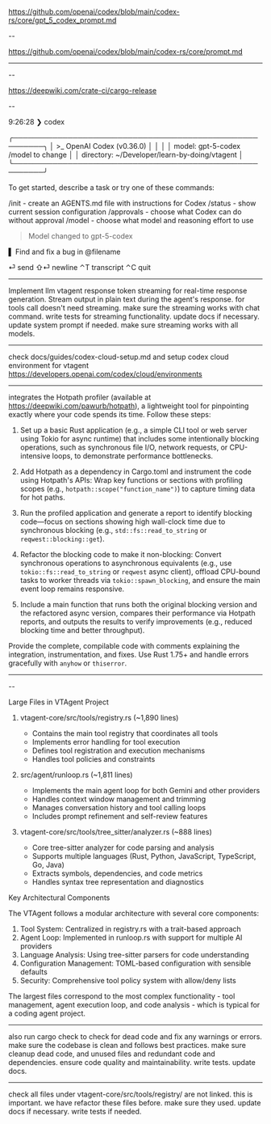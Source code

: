 https://github.com/openai/codex/blob/main/codex-rs/core/gpt_5_codex_prompt.md

--

https://github.com/openai/codex/blob/main/codex-rs/core/prompt.md

---

--

https://deepwiki.com/crate-ci/cargo-release

--

9:26:28 ❯ codex

╭────────────────────────────────────────────────────────╮
│ >\_ OpenAI Codex (v0.36.0) │
│ │
│ model: gpt-5-codex /model to change │
│ directory: ~/Developer/learn-by-doing/vtagent │
╰────────────────────────────────────────────────────────╯

To get started, describe a task or try one of these commands:

/init - create an AGENTS.md file with instructions for Codex
/status - show current session configuration
/approvals - choose what Codex can do without approval
/model - choose what model and reasoning effort to use

> Model changed to gpt-5-codex

▌ Find and fix a bug in @filename

⏎ send ⇧⏎ newline ⌃T transcript ⌃C quit

---

Implement llm vtagent response token streaming for real-time response generation. Stream output in plain text during the agent's response. for tools call doesn't need streaming. make sure the streaming works with chat command. write tests for streaming functionality. update docs if necessary. update system prompt if needed. make sure streaming works with all models.

---

check docs/guides/codex-cloud-setup.md
and setup codex cloud environment for vtagent
https://developers.openai.com/codex/cloud/environments

---

integrates the Hotpath profiler (available at https://deepwiki.com/pawurb/hotpath), a lightweight tool for pinpointing exactly where your code spends its time. Follow these steps:

1. Set up a basic Rust application (e.g., a simple CLI tool or web server using Tokio for async runtime) that includes some intentionally blocking operations, such as synchronous file I/O, network requests, or CPU-intensive loops, to demonstrate performance bottlenecks.

2. Add Hotpath as a dependency in Cargo.toml and instrument the code using Hotpath's APIs: Wrap key functions or sections with profiling scopes (e.g., `hotpath::scope("function_name")`) to capture timing data for hot paths.

3. Run the profiled application and generate a report to identify blocking code—focus on sections showing high wall-clock time due to synchronous blocking (e.g., `std::fs::read_to_string` or `reqwest::blocking::get`).

4. Refactor the blocking code to make it non-blocking: Convert synchronous operations to asynchronous equivalents (e.g., use `tokio::fs::read_to_string` or `reqwest` async client), offload CPU-bound tasks to worker threads via `tokio::spawn_blocking`, and ensure the main event loop remains responsive.

5. Include a main function that runs both the original blocking version and the refactored async version, compares their performance via Hotpath reports, and outputs the results to verify improvements (e.g., reduced blocking time and better throughput).

Provide the complete, compilable code with comments explaining the integration, instrumentation, and fixes. Use Rust 1.75+ and handle errors gracefully with `anyhow` or `thiserror`.

---

--

Large Files in VTAgent Project

1.  vtagent-core/src/tools/registry.rs (~1,890 lines)

    -   Contains the main tool registry that coordinates all tools
    -   Implements error handling for tool execution
    -   Defines tool registration and execution mechanisms
    -   Handles tool policies and constraints

2.  src/agent/runloop.rs (~1,811 lines)

    -   Implements the main agent loop for both Gemini and other providers
    -   Handles context window management and trimming
    -   Manages conversation history and tool calling loops
    -   Includes prompt refinement and self-review features

3.  vtagent-core/src/tools/tree_sitter/analyzer.rs (~888 lines)
    -   Core tree-sitter analyzer for code parsing and analysis
    -   Supports multiple languages (Rust, Python, JavaScript, TypeScript, Go, Java)
    -   Extracts symbols, dependencies, and code metrics
    -   Handles syntax tree representation and diagnostics

Key Architectural Components

The VTAgent follows a modular architecture with several core components:

1.  Tool System: Centralized in registry.rs with a trait-based approach
2.  Agent Loop: Implemented in runloop.rs with support for multiple AI providers
3.  Language Analysis: Using tree-sitter parsers for code understanding
4.  Configuration Management: TOML-based configuration with sensible defaults
5.  Security: Comprehensive tool policy system with allow/deny lists

The largest files correspond to the most complex functionality - tool management, agent execution loop, and code analysis - which is typical
for a coding agent project.

---

also run cargo check to check for dead code and fix any warnings or errors. make sure the codebase is clean and follows best practices. make sure cleanup dead code, and unused files and redundant code and dependencies. ensure code quality and maintainability. write tests. update docs.

---

check all files under vtagent-core/src/tools/registry/ are not linked. this is important. we have refactor these files before. make sure they used. update docs if necessary. write tests if needed.
